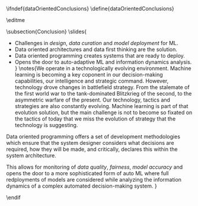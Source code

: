 \ifndef{dataOrientedConclusions}
\define{dataOrientedConclusions}

\editme

\subsection{Conclusion}
\slides{
* Challenges in *design*, *data curation* and *model deployment* for ML.
* Data oriented architectures and data first thinking are the solution.
* Data oriented programming creates systems that are ready to deploy.
* Opens the door to auto-adaptive ML and information dynamics analysis.
}
\notes{We operate in a technologically evolving environment.  Machine learning is becoming a key coponent in our decision-making capabilities, our intelligence and strategic command. However, technology drove changes in battlefield strategy. From the stalemate of the first world war to the tank-dominated Blitzkrieg of the second, to the asymmetric warfare of the present. Our technology, tactics and strategies are also constantly evolving. Machine learning is part of that evolution solution, but the main challenge is not to become so fixated on the tactics of today that we miss the evolution of strategy that the technology is suggesting.

Data oriented programming offers a set of development methodologies which ensure that the system designer considers what decisions are required, how they will be made, and critically, declares this within the system architecture.

This allows for monitoring of *data quality*, *fairness*, *model accuracy* and opens the door to a more sophisticated form of auto ML where full redployments of models are considered while analyzing the information dynamics of a complex automated decision-making system.
}

\endif
